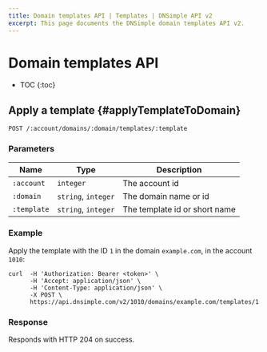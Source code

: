 ```yaml
---
title: Domain templates API | Templates | DNSimple API v2
excerpt: This page documents the DNSimple domain templates API v2.
---
```


# Domain templates API

* TOC
{:toc}


## Apply a template {#applyTemplateToDomain}

~~~
POST /:account/domains/:domain/templates/:template
~~~

### Parameters

Name | Type | Description
-----|------|------------
`:account` | `integer` | The account id
`:domain` | `string`, `integer` | The domain name or id
`:template` | `string`, `integer` | The template id or short name

### Example

Apply the template with the ID `1` in the domain `example.com`, in the account `1010`:

    curl  -H 'Authorization: Bearer <token>' \
          -H 'Accept: application/json' \
          -H 'Content-Type: application/json' \
          -X POST \
          https://api.dnsimple.com/v2/1010/domains/example.com/templates/1

### Response

Responds with HTTP 204 on success.

